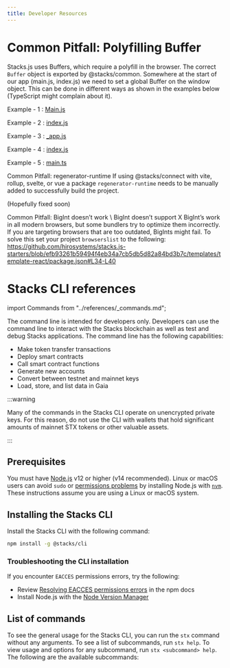 ```yaml
---
title: Developer Resources
---
```


# Common Pitfall: Polyfilling Buffer
Stacks.js uses Buffers, which require a polyfill in the browser. The correct `Buffer` object is exported by @stacks/common.
Somewhere at the start of our app (main.js, index.js) we need to set a global Buffer on the window object. This can be done in different ways as shown in the examples below (TypeScript might complain about it).

Example - 1 : [Main.js](https://github.com/hirosystems/stacks.js-starters/blob/efb93261b59494f4eb34a7cb5db5d82a84bd3b7c/templates/template-vue/src/main.js#L6)

Example - 2 : [index.js](https://github.com/hirosystems/stacks.js-starters/blob/efb93261b59494f4eb34a7cb5db5d82a84bd3b7c/templates/template-react/src/index.js#L11)

Example - 3 : [_app.js](https://github.com/hirosystems/stacks.js-starters/blob/efb93261b59494f4eb34a7cb5db5d82a84bd3b7c/templates/template-nextjs/pages/_app.js#L8)

Example - 4 : [index.js](https://github.com/hirosystems/stacks.js-starters/blob/efb93261b59494f4eb34a7cb5db5d82a84bd3b7c/templates/template-demo/src/index.js#L11)

Example - 5 : [main.ts](https://github.com/hirosystems/stacks.js-starters/blob/efb93261b59494f4eb34a7cb5db5d82a84bd3b7c/templates/template-angular/src/main.ts#L9)

Common Pitfall: regenerator-runtime
If using @stacks/connect with vite, rollup, svelte, or vue a package `regenerator-runtime` needs to be manually added to successfully build the project.

(Hopefully fixed soon)

Common Pitfall: BigInt doesn’t work \ BigInt doesn’t support X
BigInt’s work in all modern browsers, but some bundlers try to optimize them incorrectly. If you are targeting browsers that are too outdated, BigInts might fail.
To solve this set your project `browserslist` to the following: https://github.com/hirosystems/stacks.js-starters/blob/efb93261b59494f4eb34a7cb5db5d82a84bd3b7c/templates/template-react/package.json#L34-L40


# Stacks CLI references

import Commands from "../references/_commands.md";

The command line is intended for developers only. Developers can use the command line to interact with the Stacks blockchain as well as test and debug Stacks applications. The command line has the following capabilities:

- Make token transfer transactions
- Deploy smart contracts
- Call smart contract functions
- Generate new accounts
- Convert between testnet and mainnet keys
- Load, store, and list data in Gaia

:::warning

Many of the commands in the Stacks CLI operate on unencrypted private keys. For this reason, do not use the CLI with wallets that hold significant amounts of mainnet STX tokens or other valuable assets.

:::

## Prerequisites

You must have [Node.js](https://www.nodejs.org) v12 or higher (v14 recommended). Linux or macOS users can avoid `sudo` or [permissions problems](https://docs.npmjs.com/resolving-eacces-permissions-errors-when-installing-packages-globally) by installing Node.js with [`nvm`](https://github.com/nvm-sh/nvm). These instructions assume you are using a Linux or macOS system.

## Installing the Stacks CLI

Install the Stacks CLI with the following command:

```sh
npm install -g @stacks/cli
```

### Troubleshooting the CLI installation

If you encounter `EACCES` permissions errors, try the following:

- Review [Resolving EACCES permissions errors](https://docs.npmjs.com/resolving-eacces-permissions-errors-when-installing-packages-globally) in the npm docs
- Install Node.js with the [Node Version Manager](https://github.com/nvm-sh/nvm)

## List of commands

To see the general usage for the Stacks CLI, you can run the `stx` command without any arguments. To see a list of subcommands, run `stx help`. To view usage and options for any subcommand, run `stx <subcommand> help`. The following are the available subcommands:

<Commands />
